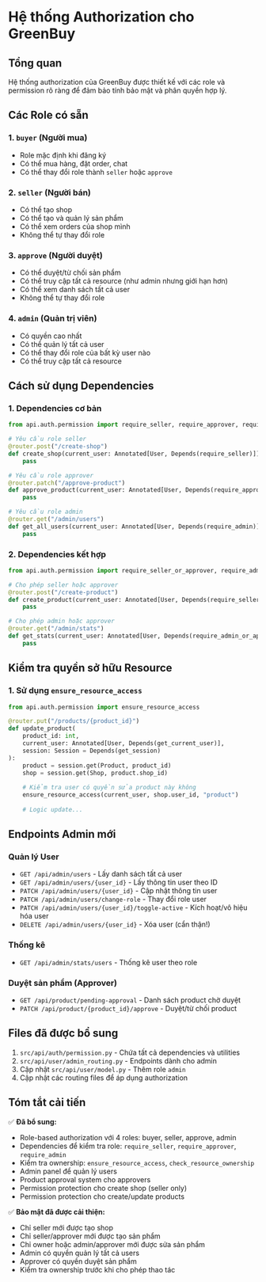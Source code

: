 # Hệ thống Authorization cho GreenBuy

## Tổng quan

Hệ thống authorization của GreenBuy được thiết kế với các role và permission rõ ràng để đảm bảo tính bảo mật và phân quyền hợp lý.

## Các Role có sẵn

### 1. `buyer` (Người mua)
- Role mặc định khi đăng ký
- Có thể mua hàng, đặt order, chat
- Có thể thay đổi role thành `seller` hoặc `approve`

### 2. `seller` (Người bán)
- Có thể tạo shop
- Có thể tạo và quản lý sản phẩm
- Có thể xem orders của shop mình
- Không thể tự thay đổi role

### 3. `approve` (Người duyệt)
- Có thể duyệt/từ chối sản phẩm
- Có thể truy cập tất cả resource (như admin nhưng giới hạn hơn)
- Có thể xem danh sách tất cả user
- Không thể tự thay đổi role

### 4. `admin` (Quản trị viên)
- Có quyền cao nhất
- Có thể quản lý tất cả user
- Có thể thay đổi role của bất kỳ user nào
- Có thể truy cập tất cả resource

## Cách sử dụng Dependencies

### 1. Dependencies cơ bản

```python
from api.auth.permission import require_seller, require_approver, require_admin

# Yêu cầu role seller
@router.post("/create-shop")
def create_shop(current_user: Annotated[User, Depends(require_seller)]):
    pass

# Yêu cầu role approver  
@router.patch("/approve-product")
def approve_product(current_user: Annotated[User, Depends(require_approver)]):
    pass

# Yêu cầu role admin
@router.get("/admin/users")
def get_all_users(current_user: Annotated[User, Depends(require_admin)]):
    pass
```

### 2. Dependencies kết hợp

```python
from api.auth.permission import require_seller_or_approver, require_admin_or_approver

# Cho phép seller hoặc approver
@router.post("/create-product")
def create_product(current_user: Annotated[User, Depends(require_seller_or_approver)]):
    pass

# Cho phép admin hoặc approver
@router.get("/admin/stats")
def get_stats(current_user: Annotated[User, Depends(require_admin_or_approver)]):
    pass
```

## Kiểm tra quyền sở hữu Resource

### 1. Sử dụng `ensure_resource_access`

```python
from api.auth.permission import ensure_resource_access

@router.put("/products/{product_id}")
def update_product(
    product_id: int,
    current_user: Annotated[User, Depends(get_current_user)],
    session: Session = Depends(get_session)
):
    product = session.get(Product, product_id)
    shop = session.get(Shop, product.shop_id)
    
    # Kiểm tra user có quyền sửa product này không
    ensure_resource_access(current_user, shop.user_id, "product")
    
    # Logic update...
```

## Endpoints Admin mới

### Quản lý User
- `GET /api/admin/users` - Lấy danh sách tất cả user
- `GET /api/admin/users/{user_id}` - Lấy thông tin user theo ID
- `PATCH /api/admin/users/{user_id}` - Cập nhật thông tin user
- `PATCH /api/admin/users/change-role` - Thay đổi role user
- `PATCH /api/admin/users/{user_id}/toggle-active` - Kích hoạt/vô hiệu hóa user
- `DELETE /api/admin/users/{user_id}` - Xóa user (cẩn thận!)

### Thống kê
- `GET /api/admin/stats/users` - Thống kê user theo role

### Duyệt sản phẩm (Approver)
- `GET /api/product/pending-approval` - Danh sách product chờ duyệt
- `PATCH /api/product/{product_id}/approve` - Duyệt/từ chối product

## Files đã được bổ sung

1. `src/api/auth/permission.py` - Chứa tất cả dependencies và utilities
2. `src/api/user/admin_routing.py` - Endpoints dành cho admin
3. Cập nhật `src/api/user/model.py` - Thêm role `admin`
4. Cập nhật các routing files để áp dụng authorization

## Tóm tắt cải tiến

✅ **Đã bổ sung:**
- Role-based authorization với 4 roles: buyer, seller, approve, admin
- Dependencies để kiểm tra role: `require_seller`, `require_approver`, `require_admin`
- Kiểm tra ownership: `ensure_resource_access`, `check_resource_ownership`
- Admin panel để quản lý users
- Product approval system cho approvers
- Permission protection cho create shop (seller only)
- Permission protection cho create/update products

✅ **Bảo mật đã được cải thiện:**
- Chỉ seller mới được tạo shop
- Chỉ seller/approver mới được tạo sản phẩm
- Chỉ owner hoặc admin/approver mới được sửa sản phẩm
- Admin có quyền quản lý tất cả users
- Approver có quyền duyệt sản phẩm
- Kiểm tra ownership trước khi cho phép thao tác 